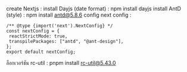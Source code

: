 create Nextjs :
install Dayjs (date format) : npm install dayjs
install AntD (style) : npm install antd@5.8.6
config next config :
 ``` 
/** @type {import('next').NextConfig} */
const nextConfig = {
  reactStrictMode: true,
  transpilePackages: ["antd", "@ant-design"],
};
export default nextConfig;
```
ล็อกเวอร์ชัน rc-util : pnpm install rc-util@5.43.0